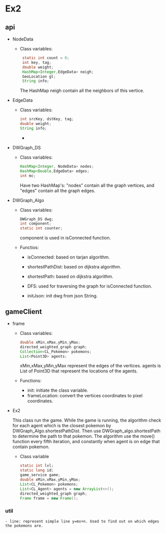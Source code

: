 # Ex2
## api

  - NodeData
  
    - Class variables:
  
      ```java
       static int count = 0;
       int key, tag;
       double weight;
       HashMap<Integer,EdgeData> neigh;
       GeoLocation gl;
       String info;
       ```
       The HashMap neigh contain all the neighbors of this vertice.
       
  - EdgeData
    
    - Class variables:
      
      ```java
      int srcKey, dstKey, tag;
      double weight;
      String info;
      ```
       - 
  
  - DWGraph_DS
  
    - Class variables:
    
      ```java
      HashMap<Integer, NodeData> nodes;
      HashMap<Double,EdgeData> edges;
      int mc;
      ```
       Have two HashMap's: "nodes" contain all the graph vertices, and "edges" contain all the graph edges.
       
 - DWGraph_Algo
   
   - Class variables:
   
       ```java
       DWGraph_DS dwg;
       int component;
       static int counter;
       ```
      component is used in isConnected function.
       
   - Functios:
     
     - isConnected: based on tarjan algorithm.
     
     - shortestPathDist: based on dijkstra algorithm.
     
     - shortestPath: based on dijkstra algorithm.
     
     - DFS: used for traversing the graph for isConnected function.
     
     - initJson: init dwg from json String.

## gameClient

  - frame
    
    - Class variables:
    
      ```java
      double xMin,xMax,yMin,yMax;
      directed_weighted_graph graph;
      Collection<CL_Pokemon> pokemons;
      List<Point3D> agents;
      ```
      xMin,xMax,yMin,yMax represent the edges of the vertices.
      agents is List of Point3D that represent the locations of the agents.
      
    - Functions:
    
      - init: initiate the class variable.
      - frameLocation: convert the vertices coordinates to pixel coordinates.
  
  - Ex2
    
    This class run the game.
    While the game is running, the algorithm check for each agent which is the closest pokemon by DWGraph_Algo.shortestPathDist.
    Then use DWGraph_algo.shortestPath to determine the path to that pokemon.
    The algorithm use the move() function every fifth iteration, and constantly when agent is on edge that contain pokemon.
    
    - Class variable
      ```java
      static int lvl;
      static long id;
      game_service game;
      double xMin,xMax,yMin,yMax;
      List<CL_Pokemon> pokemons;
      List<CL_Agent> agents = new ArrayList<>();
      directed_weighted_graph graph;
      Frame frame = new Frame();
      ```
      
  
  ### util
    
    - line: represent simple line y=mx+n. Used to find out on which edges the pokemons are.
      
    
  
      
    
